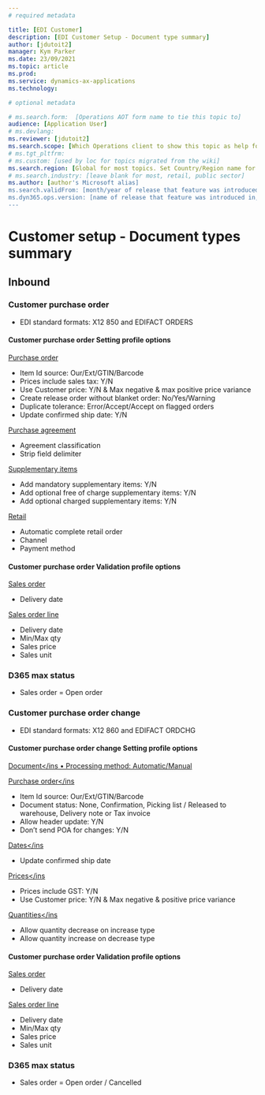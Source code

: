 ```yaml
---
# required metadata

title: [EDI Customer]
description: [EDI Customer Setup - Document type summary]
author: [jdutoit2]
manager: Kym Parker
ms.date: 23/09/2021
ms.topic: article
ms.prod: 
ms.service: dynamics-ax-applications
ms.technology: 

# optional metadata

# ms.search.form:  [Operations AOT form name to tie this topic to]
audience: [Application User]
# ms.devlang: 
ms.reviewer: [jdutoit2]
ms.search.scope: [Which Operations client to show this topic as help for, to be set by content strategist, see list here: https://microsoft.sharepoint.com/teams/DynDoc/_layouts/15/WopiFrame.aspx?sourcedoc={23419e1c-eb64-42e9-aa9b-79875b428718}&action=edit&wd=target%28Core%20Dynamics%20AX%20CP%20requirements%2Eone%7C4CC185C0%2DEFAA%2D42CD%2D94B9%2D8F2A45E7F61A%2FVersions%20list%20for%20docs%20topics%7CC14BE630%2D5151%2D49D6%2D8305%2D554B5084593C%2F%29]
# ms.tgt_pltfrm: 
# ms.custom: [used by loc for topics migrated from the wiki]
ms.search.region: [Global for most topics. Set Country/Region name for localizations]
# ms.search.industry: [leave blank for most, retail, public sector]
ms.author: [author's Microsoft alias]
ms.search.validFrom: [month/year of release that feature was introduced in, in format yyyy-mm-dd]
ms.dyn365.ops.version: [name of release that feature was introduced in, see list here: https://microsoft.sharepoint.com/teams/DynDoc/_layouts/15/WopiFrame.aspx?sourcedoc={23419e1c-eb64-42e9-aa9b-79875b428718}&action=edit&wd=target%28Core%20Dynamics%20AX%20CP%20requirements%2Eone%7C4CC185C0%2DEFAA%2D42CD%2D94B9%2D8F2A45E7F61A%2FVersions%20list%20for%20docs%20topics%7CC14BE630%2D5151%2D49D6%2D8305%2D554B5084593C%2F%29]
---
```


# Customer setup - Document types summary

## Inbound

### Customer purchase order
- EDI standard formats: X12 850 and EDIFACT ORDERS

#### Customer purchase order Setting profile options
<ins>Purchase order</ins>
-	Item Id source: Our/Ext/GTIN/Barcode
-	Prices include sales tax: Y/N
-	Use Customer price: Y/N & Max negative & max positive price variance
-	Create release order without blanket order: No/Yes/Warning
-	Duplicate tolerance: Error/Accept/Accept on flagged orders
-	Update confirmed ship date: Y/N

<ins>Purchase agreement</ins>
-	Agreement classification
-	Strip field delimiter

<ins>Supplementary items</ins>
-	Add mandatory supplementary items: Y/N
-	Add optional free of charge supplementary items: Y/N
-	Add optional charged supplementary items: Y/N

<ins>Retail</ins>
-	Automatic complete retail order
-	Channel
-	Payment method

#### Customer purchase order Validation profile options
<ins>Sales order</ins>
-	Delivery date

<ins>Sales order line</ins>
-	Delivery date
-	Min/Max qty
-	Sales price
-	Sales unit

### D365 max status
- Sales order = Open order

### Customer purchase order change
- EDI standard formats: X12 860 and EDIFACT ORDCHG

#### Customer purchase order change Setting profile options
<ins>Document</ins
•	Processing method: Automatic/Manual
  
<ins>Purchase order</ins
-	Item Id source: Our/Ext/GTIN/Barcode
-	Document status: None, Confirmation, Picking list / Released to warehouse, Delivery note or Tax invoice
-	Allow header update: Y/N
-	Don’t send POA for changes: Y/N
  
<ins>Dates</ins
-	Update confirmed ship date
  
<ins>Prices</ins
-	Prices include GST: Y/N
-	Use Customer price: Y/N & Max negative & positive price variance
  
<ins>Quantities</ins
-	Allow quantity decrease on increase type
-	Allow quantity increase on decrease type

#### Customer purchase order Validation profile options
<ins>Sales order</ins>
-	Delivery date

<ins>Sales order line</ins>
-	Delivery date
-	Min/Max qty
-	Sales price
-	Sales unit

### D365 max status
- Sales order = Open order / Cancelled
